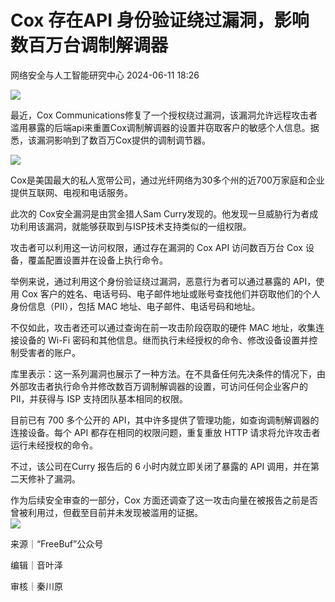#  Cox 存在API 身份验证绕过漏洞，影响数百万台调制解调器   
 网络安全与人工智能研究中心   2024-06-11 18:26  
  
![](https://mmbiz.qpic.cn/mmbiz_gif/ezpQRXtYHibw4dySDkrQpo0dd5dnR2u37gPCTjvia4VEdTaymicjbuMnVtb2CjAONY915picE4e1u4aN6icDNaSIk9Q/640?wx_fmt=gif "")  
  
  
最近，Cox Communications修复了一个授权绕过漏洞，该漏洞允许远程攻击者滥用暴露的后端api来重置Cox调制解调器的设置并窃取客户的敏感个人信息。据悉，该漏洞影响到了数百万Cox提供的调制调节器。  
  
  
![](https://mmbiz.qpic.cn/mmbiz_jpg/ezpQRXtYHibxlsAOU6LayLSqb2ga85ic4Qic5k0lLCbERFycUx4BEkRxZZKibiaMcicRyvPgxsrnGUUyTrBiarRTnBexw/640?wx_fmt=jpeg&from=appmsg "")  
  
  
Cox是美国最大的私人宽带公司，通过光纤网络为30多个州的近700万家庭和企业提供互联网、电视和电话服务。  
  
  
此次的 Cox安全漏洞是由赏金猎人Sam Curry发现的。他发现一旦威胁行为者成功利用该漏洞，就能够获取到与ISP技术支持类似的一组权限。  
  
  
攻击者可以利用这一访问权限，通过存在漏洞的 Cox API 访问数百万台 Cox 设备，覆盖配置设置并在设备上执行命令。  
  
  
举例来说，通过利用这个身份验证绕过漏洞，恶意行为者可以通过暴露的 API，使用 Cox 客户的姓名、电话号码、电子邮件地址或账号查找他们并窃取他们的个人身份信息（PII），包括 MAC 地址、电子邮件、电话号码和地址。  
  
  
不仅如此，攻击者还可以通过查询在前一攻击阶段窃取的硬件 MAC 地址，收集连接设备的 Wi-Fi 密码和其他信息。继而执行未经授权的命令、修改设备设置并控制受害者的账户。  
  
  
库里表示：这一系列漏洞也展示了一种方法。在不具备任何先决条件的情况下，由外部攻击者执行命令并修改数百万调制解调器的设置，可访问任何企业客户的 PII，并获得与 ISP 支持团队基本相同的权限。  
  
  
目前已有 700 多个公开的 API，其中许多提供了管理功能，如查询调制解调器的连接设备。每个 API 都存在相同的权限问题，重复重放 HTTP 请求将允许攻击者运行未经授权的命令。  
  
  
不过，该公司在Curry 报告后的 6 小时内就立即关闭了暴露的 API 调用，并在第二天修补了漏洞。  
  
  
作为后续安全审查的一部分，Cox 方面还调查了这一攻击向量在被报告之前是否曾被利用过，但截至目前并未发现被滥用的证据。  
![](https://mmbiz.qpic.cn/mmbiz_png/ezpQRXtYHibw4dySDkrQpo0dd5dnR2u37LOW9y4urp43vAdtNYM42sbWic0ZPL8M5x6Y9J6nU38zHlxeXCbpm8eQ/640?wx_fmt=png "")  
  
  
来源｜“FreeBuf”公众号  
  
编辑｜音叶泽  
  
审核｜秦川原  
  
  
